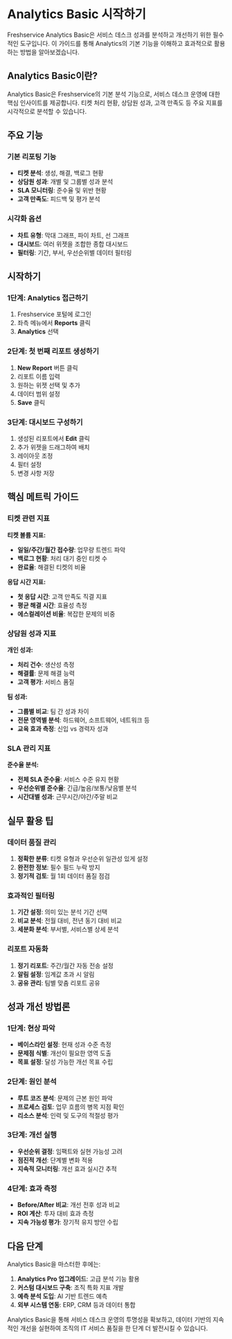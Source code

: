 # Analytics Basic 시작하기

Freshservice Analytics Basic은 서비스 데스크 성과를 분석하고 개선하기 위한 필수적인 도구입니다. 이 가이드를 통해 Analytics의 기본 기능을 이해하고 효과적으로 활용하는 방법을 알아보겠습니다.

## Analytics Basic이란?

Analytics Basic은 Freshservice의 기본 분석 기능으로, 서비스 데스크 운영에 대한 핵심 인사이트를 제공합니다. 티켓 처리 현황, 상담원 성과, 고객 만족도 등 주요 지표를 시각적으로 분석할 수 있습니다.

## 주요 기능

### 기본 리포팅 기능
- **티켓 분석**: 생성, 해결, 백로그 현황
- **상담원 성과**: 개별 및 그룹별 성과 분석
- **SLA 모니터링**: 준수율 및 위반 현황
- **고객 만족도**: 피드백 및 평가 분석

### 시각화 옵션
- **차트 유형**: 막대 그래프, 파이 차트, 선 그래프
- **대시보드**: 여러 위젯을 조합한 종합 대시보드
- **필터링**: 기간, 부서, 우선순위별 데이터 필터링

## 시작하기

### 1단계: Analytics 접근하기
1. Freshservice 포털에 로그인
2. 좌측 메뉴에서 **Reports** 클릭
3. **Analytics** 선택

### 2단계: 첫 번째 리포트 생성하기
1. **New Report** 버튼 클릭
2. 리포트 이름 입력
3. 원하는 위젯 선택 및 추가
4. 데이터 범위 설정
5. **Save** 클릭

### 3단계: 대시보드 구성하기
1. 생성된 리포트에서 **Edit** 클릭
2. 추가 위젯을 드래그하여 배치
3. 레이아웃 조정
4. 필터 설정
5. 변경 사항 저장

## 핵심 메트릭 가이드

### 티켓 관련 지표

**티켓 볼륨 지표:**
- **일일/주간/월간 접수량**: 업무량 트렌드 파악
- **백로그 현황**: 처리 대기 중인 티켓 수
- **완료율**: 해결된 티켓의 비율

**응답 시간 지표:**
- **첫 응답 시간**: 고객 만족도 직결 지표
- **평균 해결 시간**: 효율성 측정
- **에스컬레이션 비율**: 복잡한 문제의 비중

### 상담원 성과 지표

**개인 성과:**
- **처리 건수**: 생산성 측정
- **해결률**: 문제 해결 능력
- **고객 평가**: 서비스 품질

**팀 성과:**
- **그룹별 비교**: 팀 간 성과 차이
- **전문 영역별 분석**: 하드웨어, 소프트웨어, 네트워크 등
- **교육 효과 측정**: 신입 vs 경력자 성과

### SLA 관리 지표

**준수율 분석:**
- **전체 SLA 준수율**: 서비스 수준 유지 현황
- **우선순위별 준수율**: 긴급/높음/보통/낮음별 분석
- **시간대별 성과**: 근무시간/야간/주말 비교

## 실무 활용 팁

### 데이터 품질 관리
1. **정확한 분류**: 티켓 유형과 우선순위 일관성 있게 설정
2. **완전한 정보**: 필수 필드 누락 방지
3. **정기적 검토**: 월 1회 데이터 품질 점검

### 효과적인 필터링
1. **기간 설정**: 의미 있는 분석 기간 선택
2. **비교 분석**: 전월 대비, 전년 동기 대비 비교
3. **세분화 분석**: 부서별, 서비스별 상세 분석

### 리포트 자동화
1. **정기 리포트**: 주간/월간 자동 전송 설정
2. **알림 설정**: 임계값 초과 시 알림
3. **공유 관리**: 팀별 맞춤 리포트 공유

## 성과 개선 방법론

### 1단계: 현상 파악
- **베이스라인 설정**: 현재 성과 수준 측정
- **문제점 식별**: 개선이 필요한 영역 도출
- **목표 설정**: 달성 가능한 개선 목표 수립

### 2단계: 원인 분석
- **루트 코즈 분석**: 문제의 근본 원인 파악
- **프로세스 검토**: 업무 흐름의 병목 지점 확인
- **리소스 분석**: 인력 및 도구의 적절성 평가

### 3단계: 개선 실행
- **우선순위 결정**: 임팩트와 실현 가능성 고려
- **점진적 개선**: 단계별 변화 적용
- **지속적 모니터링**: 개선 효과 실시간 추적

### 4단계: 효과 측정
- **Before/After 비교**: 개선 전후 성과 비교
- **ROI 계산**: 투자 대비 효과 측정
- **지속 가능성 평가**: 장기적 유지 방안 수립

## 다음 단계

Analytics Basic을 마스터한 후에는:

1. **Analytics Pro 업그레이드**: 고급 분석 기능 활용
2. **커스텀 대시보드 구축**: 조직 특화 지표 개발
3. **예측 분석 도입**: AI 기반 트렌드 예측
4. **외부 시스템 연동**: ERP, CRM 등과 데이터 통합

Analytics Basic을 통해 서비스 데스크 운영의 투명성을 확보하고, 데이터 기반의 지속적인 개선을 실현하여 조직의 IT 서비스 품질을 한 단계 더 발전시킬 수 있습니다.